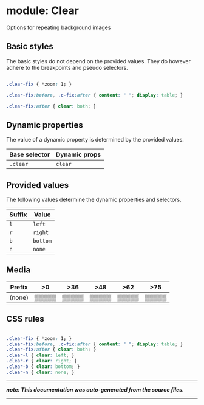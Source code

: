 # module: Clear

Options for repeating background images



## Basic styles

The basic styles do not depend on the provided values.
They do however adhere to the breakpoints and pseudo selectors.

```css

.clear-fix { *zoom: 1; }

.clear-fix:before, .c-fix:after { content: " "; display: table; }

.clear-fix:after { clear: both; }

```






## Dynamic properties
The value of a dynamic property is determined by the provided values.

| Base selector | Dynamic props |
| ------------- | ------------- |
| `.clear` |`clear`|





## Provided values
The following values determine the dynamic properties and selectors.

Suffix  | Value
--------- | ---------
`l` | `left`
`r` | `right`
`b` | `bottom`
`n` | `none`




## Media





| Prefix  |  >0 |  >36 |  >48 |  >62 |  >75 | 
| :------:  |  :---------: |  :---------: |  :---------: |  :---------: |  :---------: | 
|  (none)  |▒▒▒▒▒|▒▒▒▒▒|▒▒▒▒▒|▒▒▒▒▒|▒▒▒▒▒|






## CSS rules
```css

.clear-fix { *zoom: 1; }
.clear-fix:before, .c-fix:after { content: " "; display: table; }
.clear-fix:after { clear: both; }
.clear-l { clear: left; }
.clear-r { clear: right; }
.clear-b { clear: bottom; }
.clear-n { clear: none; }

```

- - - - -
_**note: This documentation was auto-generated from the source files.**_
- - - - -